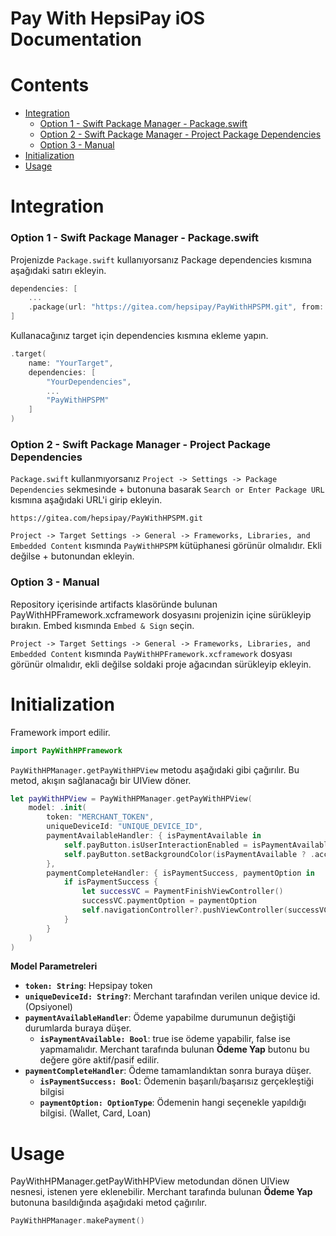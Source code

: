 # **Pay With HepsiPay iOS Documentation**

# Contents
- [Integration](#integration)
  - [Option 1 - Swift Package Manager - Package.swift](#spmpackage)
  - [Option 2 - Swift Package Manager - Project Package Dependencies](#spmproject)
  - [Option 3 - Manual](#manual)
- [Initialization](#initialization)
- [Usage](#usage)

# <a name="integration"> Integration </a>

### <a name="spmpackage">Option 1 - Swift Package Manager - Package.swift</a>
Projenizde `Package.swift` kullanıyorsanız Package dependencies kısmına aşağıdaki satırı ekleyin.
```swift
dependencies: [
    ...
    .package(url: "https://gitea.com/hepsipay/PayWithHPSPM.git", from: "1.0.0")
]
```
Kullanacağınız target için dependencies kısmına ekleme yapın.
```swift
.target(
    name: "YourTarget",
    dependencies: [
        "YourDependencies",
        ...
        "PayWithHPSPM"
    ]
)
```
### <a name="spmproject">Option 2 - Swift Package Manager - Project Package Dependencies</a>
`Package.swift` kullanmıyorsanız `Project -> Settings -> Package Dependencies` sekmesinde + butonuna basarak `Search or Enter Package URL` kısmına aşağıdaki URL'i girip ekleyin.
```
https://gitea.com/hepsipay/PayWithHPSPM.git
```
`Project -> Target Settings -> General -> Frameworks, Libraries, and Embedded Content` kısmında `PayWithHPSPM` kütüphanesi görünür olmalıdır. Ekli değilse + butonundan ekleyin.

### <a name="manual">Option 3 - Manual</a>
Repository içerisinde artifacts klasöründe bulunan PayWithHPFramework.xcframework dosyasını projenizin içine sürükleyip bırakın. Embed kısmında `Embed & Sign` seçin.

`Project -> Target Settings -> General -> Frameworks, Libraries, and Embedded Content` kısmında `PayWithHPFramework.xcframework` dosyası görünür olmalıdır, ekli değilse soldaki proje ağacından sürükleyip ekleyin.


# <a name="initialization">Initialization</a>

Framework import edilir.
```swift
import PayWithHPFramework
```

`PayWithHPManager.getPayWithHPView` metodu aşağıdaki gibi çağırılır. Bu metod, akışın sağlanacağı bir UIView döner.
```swift
let payWithHPView = PayWithHPManager.getPayWithHPView(
    model: .init(
        token: "MERCHANT_TOKEN",
        uniqueDeviceId: "UNIQUE_DEVICE_ID",
        paymentAvailableHandler: { isPaymentAvailable in
            self.payButton.isUserInteractionEnabled = isPaymentAvailable
            self.payButton.setBackgroundColor(isPaymentAvailable ? .accent : .gray)
        },
        paymentCompleteHandler: { isPaymentSuccess, paymentOption in
            if isPaymentSuccess {
                let successVC = PaymentFinishViewController()
                successVC.paymentOption = paymentOption
                self.navigationController?.pushViewController(successVC, animated: true)
            }
        }
    )
)
```

**Model Parametreleri**
- **`token: String`**: Hepsipay token
- **`uniqueDeviceId: String?`**: Merchant tarafından verilen unique device id. (Opsiyonel)
- **`paymentAvailableHandler`**: Ödeme yapabilme durumunun değiştiği durumlarda buraya düşer.
  - **`isPaymentAvailable: Bool`**: true ise ödeme yapabilir, false ise yapmamalıdır. Merchant tarafında bulunan **Ödeme Yap** butonu bu değere göre aktif/pasif edilir.
- **`paymentCompleteHandler`**: Ödeme tamamlandıktan sonra buraya düşer.
  -  **`isPaymentSuccess: Bool`**: Ödemenin başarılı/başarısız gerçekleştiği bilgisi
  -  **`paymentOption: OptionType`**: Ödemenin hangi seçenekle yapıldığı bilgisi. (Wallet, Card, Loan)


# <a name="usage">Usage</a>

PayWithHPManager.getPayWithHPView metodundan dönen UIView nesnesi, istenen yere eklenebilir. Merchant tarafında bulunan **Ödeme Yap** butonuna basıldığında aşağıdaki metod çağırılır.

```swift
PayWithHPManager.makePayment()
```
